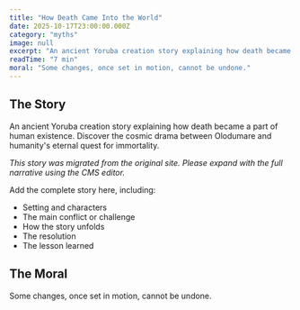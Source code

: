 ```yaml
---
title: "How Death Came Into the World"
date: 2025-10-17T23:00:00.000Z
category: "myths"
image: null
excerpt: "An ancient Yoruba creation story explaining how death became a part of human existence. Discover the cosmic drama between Olodumare and humanity's eternal quest for immortality."
readTime: "7 min"
moral: "Some changes, once set in motion, cannot be undone."
---
```


## The Story

An ancient Yoruba creation story explaining how death became a part of human existence. Discover the cosmic drama between Olodumare and humanity's eternal quest for immortality.

*This story was migrated from the original site. Please expand with the full narrative using the CMS editor.*

Add the complete story here, including:
- Setting and characters
- The main conflict or challenge
- How the story unfolds
- The resolution
- The lesson learned

## The Moral

Some changes, once set in motion, cannot be undone.
